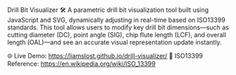 Drill Bit Visualizer 🛠️
A parametric drill bit visualization tool built using JavaScript and SVG, dynamically adjusting in real-time based on ISO13399 standards. This tool allows users to modify key drill bit dimensions—such as cutting diameter (DC), point angle (SIG), chip flute length (LCF), and overall length (OAL)—and see an accurate visual representation update instantly.

🌐 Live Demo: https://liamslost.github.io/drill-visualizer/
📜 ISO13399 Reference: https://en.wikipedia.org/wiki/ISO_13399
